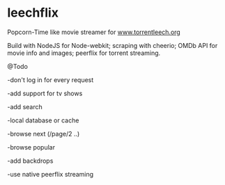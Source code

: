 # leechflix
Popcorn-Time like movie streamer for www.torrentleech.org

Build with NodeJS for Node-webkit; scraping with cheerio; OMDb API for movie info and images; peerflix for torrent streaming.

@Todo

-don't log in for every request

-add support for tv shows

-add search

-local database or cache

-browse next (/page/2 ..)

-browse popular

-add backdrops

-use native peerflix streaming

